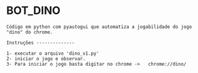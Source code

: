 # BOT_DINO
	
	Código em python com pyautogui que automatiza a jogabilidade do jogo "dino" do chrome.

	Instruções --------------

	1- executar o arquivo 'dino_v1.py' 
	2- iniciar o jogo e observar.
	3- Para iniciar o jogo basta digitar no chrome ->   chrome://dino/ 
